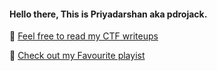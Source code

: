 #### Hello there, This is Priyadarshan aka pdrojack.
<!--
**PDROJACK/PDROJACK** is a ✨ _special_ ✨ repository because its `README.md` (this file) appears on your GitHub profile.

Here are some ideas to get you started:

- 🔭 I’m currently working on ...
- 🌱 I’m currently learning ...
- 👯 I’m looking to collaborate on ...
- 🤔 I’m looking for help with ...
- 💬 Ask me about ...
- 📫 How to reach me: ...
- 😄 Pronouns: ...
- ⚡ Fun fact: ...
-->
🏴 [Feel free to read my CTF writeups ](https://github.com/PDROJACK/writeUps)

🎵 [Check out my Favourite playist](https://open.spotify.com/playlist/6WvVlKHIyh1Frlbn2xNs0a?si=03c033d6a9d245d4)
